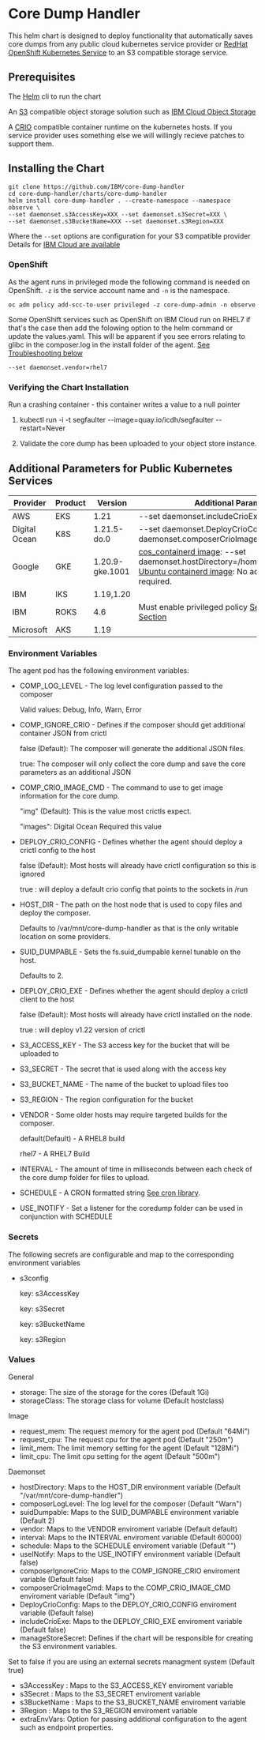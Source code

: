 # Core Dump Handler

This helm chart is designed to deploy functionality that automatically saves core dumps from any public cloud kubernetes service provider or [RedHat OpenShift Kubernetes Service](https://cloud.ibm.com/kubernetes/catalog/create?platformType=openshift) to an S3 compatible storage service.

## Prerequisites

The [Helm](https://helm.sh/) cli to run the chart

An [S3](https://en.wikipedia.org/wiki/Amazon_S3) compatible object storage solution such as [IBM Cloud Object Storage](https://cloud.ibm.com/objectstorage/create)

A [CRIO](https://cri-o.io/) compatible container runtime on the kubernetes hosts. If you service provider uses something else we will willingly recieve patches to support them.

## Installing the Chart

```
git clone https://github.com/IBM/core-dump-handler
cd core-dump-handler/charts/core-dump-handler
helm install core-dump-handler . --create-namespace --namespace observe \
--set daemonset.s3AccessKey=XXX --set daemonset.s3Secret=XXX \
--set daemonset.s3BucketName=XXX --set daemonset.s3Region=XXX
```

Where the `--set` options are configuration for your S3 compatible provider
Details for [IBM Cloud are available](https://cloud.ibm.com/docs/cloud-object-storage?topic=cloud-object-storage-uhc-hmac-credentials-main)

### OpenShift

As the agent runs in privileged mode the following command is needed on OpenShift.
`-z` is the service account name and `-n` is the namespace.
```
oc adm policy add-scc-to-user privileged -z core-dump-admin -n observe
```
Some OpenShift services such as OpenShift on IBM Cloud run on RHEL7 if that's the case then add the folowing option to the helm command or update the values.yaml.
This will be apparent if you see errors relating to glibc in the composer.log in the install folder of the agent. [See Troubleshooting below](#troubleshooting)
```
--set daemonset.vendor=rhel7
```

### Verifying the Chart Installation

Run a crashing container - this container writes a value to a null pointer

1. kubectl run -i -t segfaulter --image=quay.io/icdh/segfaulter --restart=Never

2. Validate the core dump has been uploaded to your object store instance.

     
## Additional Parameters for Public Kubernetes Services 

|Provider  |Product  |Version  |Additional Params  |
|---|---|---|---|
|AWS|EKS|1.21|--set daemonset.includeCrioExe=true|
|Digital Ocean|K8S|1.21.5-do.0|--set daemonset.DeployCrioConfig=true --set daemonset.composerCrioImageCmd="images"|
|Google|GKE|1.20.9-gke.1001|[cos_containerd image](https://cloud.google.com/kubernetes-engine/docs/concepts/node-images#cos-variants): --set daemonset.hostDirectory=/home/kubernetes/bin [Ubuntu containerd image](https://cloud.google.com/kubernetes-engine/docs/concepts/node-images#ubuntu-variants): No additional params required.|
|IBM|IKS|1.19,1.20|  |
|IBM|ROKS|4.6|Must enable privileged policy [See OpenShift Section]("#openshift)|
|Microsoft|AKS|1.19|  |

### Environment Variables

The agent pod has the following environment variables:

* COMP_LOG_LEVEL - The log level configuration passed to the composer

    Valid values: Debug, Info, Warn, Error
* COMP_IGNORE_CRIO - Defines if the composer should get additional container JSON from crictl

    false (Default): The composer will generate the additional JSON files.

    true: The composer will only collect the core dump and save the core parameters as an additional JSON
* COMP_CRIO_IMAGE_CMD - The command to use to get image information for the core dump.

    "img" (Default): This is the value most crictls expect.

    "images": Digital Ocean Required this value
* DEPLOY_CRIO_CONFIG - Defines whether the agent should deploy a crictl config to the host

    false (Default): Most hosts will already have crictl configuration so this is ignored

    true : will deploy a default crio config that points to the sockets in /run
* HOST_DIR - The path on the host node that is used to copy files and deploy the composer.

    Defaults to /var/mnt/core-dump-handler as that is the only writable location on some providers.
* SUID_DUMPABLE - Sets the fs.suid_dumpable kernel tunable on the host. 

    Defaults to 2.
* DEPLOY_CRIO_EXE - Defines whether the agent should deploy a crictl client to the host

    false (Default): Most hosts will already have crictl installed on the node.

    true : will deploy v1.22 version of crictl
* S3_ACCESS_KEY - The S3 access key for the bucket that will be uploaded to
* S3_SECRET - The secret that is used along with the access key
* S3_BUCKET_NAME - The name of the bucket to upload files too
* S3_REGION - The region configuration for the bucket
* VENDOR - Some older hosts may require targeted builds for the composer.

    default(Default) - A RHEL8 build

    rhel7 - A RHEL7 Build
* INTERVAL - The amount of time in milliseconds between each check of the core dump folder for files to upload.
* SCHEDULE - A CRON formatted string [See cron library](https://github.com/mvniekerk/tokio-cron-scheduler#usage).
* USE_INOTIFY - Set a listener for the coredump folder can be used in conjunction with SCHEDULE

### Secrets

The following secrets are configurable and map to the corresponding environment variables

* s3config

    key: s3AccessKey

    key: s3Secret

    key: s3BucketName

    key: s3Region

### Values

General
* storage: The size of the storage for the cores (Default 1Gi)
* storageClass: The storage class for volume (Default hostclass)

Image 
* request_mem: The request memory for the agent pod (Default "64Mi")
* request_cpu: The request cpu for the agent pod (Default "250m")
* limit_mem: The limit memory setting for the agent (Default "128Mi")
* limit_cpu: The limit cpu setting for the agent (Default "500m")

Daemonset
* hostDirectory: Maps to the HOST_DIR environment variable (Default "/var/mnt/core-dump-handler")
* composerLogLevel: The log level for the composer (Default "Warn")
* suidDumpable: Maps to the SUID_DUMPABLE environment variable (Default 2)
* vendor: Maps to the VENDOR enviroment variable (Default default) 
* interval: Maps to the INTERVAL enviroment variable (Default 60000)
* schedule: Maps to the SCHEDULE enviroment variable (Default "")
* useINotify: Maps to the USE_INOTIFY environment variable (Default false)
* composerIgnoreCrio: Maps to the COMP_IGNORE_CRIO enviroment variable  (Default false)
* composerCrioImageCmd: Maps to the COMP_CRIO_IMAGE_CMD enviroment variable (Default "img")
* DeployCrioConfig:  Maps to the DEPLOY_CRIO_CONFIG enviroment variable (Default false)
* includeCrioExe: Maps to the DEPLOY_CRIO_EXE enviroment variable (Default false)
* manageStoreSecret: Defines if the chart will be responsible for creating the S3 environment variables.

Set to false if you are using an external secrets managment system (Default true)
* s3AccessKey : Maps to the S3_ACCESS_KEY enviroment variable
* s3Secret : Maps to the S3_SECRET enviroment variable
* s3BucketName : Maps to the S3_BUCKET_NAME enviroment variable
* 3Region : Maps to the S3_REGION enviroment variable
* extraEnvVars: Option for passing additional configuration to the agent such as endpoint properties.
